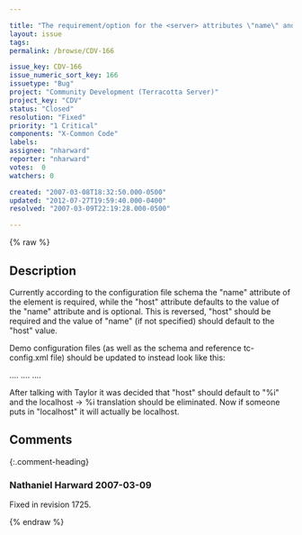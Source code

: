 ```yaml
---

title: "The requirement/option for the <server> attributes \"name\" and \"host\" respectively are reversed"
layout: issue
tags: 
permalink: /browse/CDV-166

issue_key: CDV-166
issue_numeric_sort_key: 166
issuetype: "Bug"
project: "Community Development (Terracotta Server)"
project_key: "CDV"
status: "Closed"
resolution: "Fixed"
priority: "1 Critical"
components: "X-Common Code"
labels: 
assignee: "nharward"
reporter: "nharward"
votes:  0
watchers: 0

created: "2007-03-08T18:32:50.000-0500"
updated: "2012-07-27T19:59:40.000-0400"
resolved: "2007-03-09T22:19:28.000-0500"

---
```




{% raw %}



## Description

<div markdown="1" class="description">

Currently according to the configuration file schema the "name" attribute of the <server> element is required, while the "host" attribute defaults to the value of the "name" attribute and is optional.  This is reversed, "host" should be required and the value of "name" (if not specified) should default to the "host" value.

Demo configuration files (as well as the schema and reference tc-config.xml file) should be updated to instead look like this:

....
    <server host="localhost" name="demo-server">
        ....
    </server>
....

After talking with Taylor it was decided that "host" should default to "%i" and the localhost -> %i translation should be eliminated.  Now if someone puts in "localhost" it will actually be localhost.

</div>

## Comments


{:.comment-heading}
### **Nathaniel Harward** <span class="date">2007-03-09</span>

<div markdown="1" class="comment">

Fixed in revision 1725.

</div>



{% endraw %}
